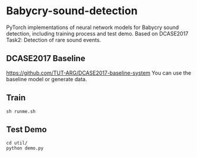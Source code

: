 # Babycry-sound-detection
PyTorch implementations of neural network models for Babycry sound detection, including training process and test demo. Based on DCASE2017 Task2: Detection of rare sound events.

## DCASE2017 Baseline
<https://github.com/TUT-ARG/DCASE2017-baseline-system>
You can use the baseline model or generate data.

## Train
```
sh runme.sh
```

## Test Demo
```
cd util/
python demo.py
```
